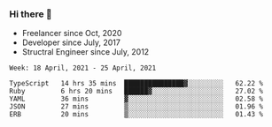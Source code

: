 ### Hi there 👋

- Freelancer since Oct, 2020
- Developer since July, 2017
- Structral Engineer since July, 2012

<!--START_SECTION:waka-->
```text
Week: 18 April, 2021 - 25 April, 2021

TypeScript   14 hrs 35 mins  ███████████████▓░░░░░░░░░   62.22 % 
Ruby         6 hrs 20 mins   ██████▓░░░░░░░░░░░░░░░░░░   27.02 % 
YAML         36 mins         ▓░░░░░░░░░░░░░░░░░░░░░░░░   02.58 % 
JSON         27 mins         ▒░░░░░░░░░░░░░░░░░░░░░░░░   01.96 % 
ERB          20 mins         ▒░░░░░░░░░░░░░░░░░░░░░░░░   01.43 % 
```
<!--END_SECTION:waka-->
